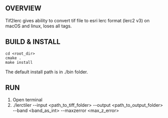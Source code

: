 ## OVERVIEW

Tif2lerc gives ability to convert tif file to esri lerc format (lerc2 v3) on macOS and linux, loses all tags.


## BUILD & INSTALL

```shell
cd <root_dir>
cmake .
make install
```

The default install path is in ./bin folder.


## RUN

1. Open terminal
2. ./lerctiler --input <path_to_tiff_folder> --output <path_to_output_folder> --band <band_as_int> --maxzerror <max_z_error>
